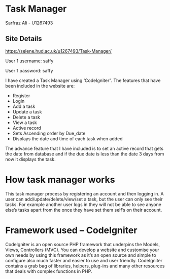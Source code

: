 <h1>Task Manager</h1>
<p>Sarfraz Ali - U1267493</p>

<h2>Site Details</h2>
<p><a href="https://selene.hud.ac.uk/u1267493/Task-Manager/">https://selene.hud.ac.uk/u1267493/Task-Manager/</a></p>
<p>User 1 username: saffy</p>
<p>User 1 password: saffy</p>

<p>I have created a Task Manager using ‘CodeIgniter”. The features that have been included in the website are:</p>
<ul>
<li>Register</li>
<li>Login</li>
<li>Add a task</li>
<li>Update a task</li>
<li>Delete a task</li>
<li>View a task </li>
<li>Active record</li>
<li>Sets Ascending order by Due_date</li>
<li>Displays the date and time of each task when added</li>
</ul>

<p>The advance feature that I have included is to set an active record that gets the date from database and if the due date is less than the date 3 days from now it displays the task.</p>

<h1>How task manager works</h1>
<p>This task manager process by registering an account and then logging in. A user can add/update/delete/view/set a task, but the user can only see their tasks. For example another user logs in they will not be able to see anyone else’s tasks apart from the once they have set them self’s on their account.</p>

<h1>Framework used – CodeIgniter</h1>
<p>CodeIgniter is an open source PHP framework that underpins the Models, Views, Controllers (MVC). You can develop a website and customise your own needs by using this framework as it’s an open source and simple to configure also much faster and easier to use and user friendly. CodeIgniter contains a grab bag of libraries, helpers, plug-ins and many other resources that deals with complex functions in PHP.</p>
